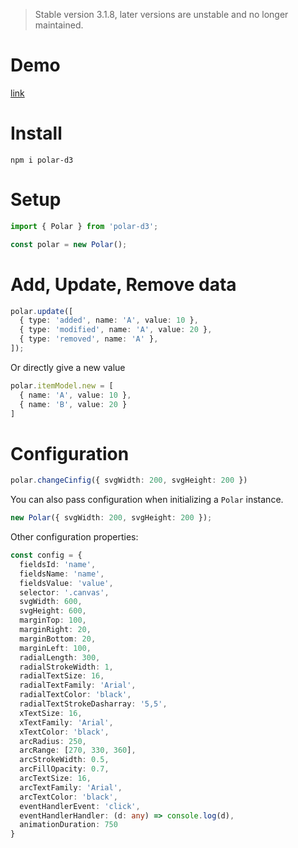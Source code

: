 > Stable version 3.1.8, later versions are unstable and no longer maintained.

# Demo

[link](https://polar-d3-svk.vercel.app/)

# Install
```terminal
npm i polar-d3
```

# Setup
```typescript
import { Polar } from 'polar-d3';

const polar = new Polar();
```
# Add, Update, Remove data
```typescript
polar.update([
  { type: 'added', name: 'A', value: 10 },
  { type: 'modified', name: 'A', value: 20 },
  { type: 'removed', name: 'A' },
]);
```
Or directly give a new value
```typescript
polar.itemModel.new = [
  { name: 'A', value: 10 },
  { name: 'B', value: 20 }
]
```

# Configuration

```typescript
polar.changeCinfig({ svgWidth: 200, svgHeight: 200 })
```
You can also pass configuration when initializing a `Polar` instance.
```typescript
new Polar({ svgWidth: 200, svgHeight: 200 });
```
Other configuration properties:
```typescript
const config = {
  fieldsId: 'name',
  fieldsName: 'name',
  fieldsValue: 'value',
  selector: '.canvas',
  svgWidth: 600,
  svgHeight: 600,
  marginTop: 100,
  marginRight: 20,
  marginBottom: 20,
  marginLeft: 100,
  radialLength: 300,
  radialStrokeWidth: 1,
  radialTextSize: 16,
  radialTextFamily: 'Arial',
  radialTextColor: 'black',
  radialTextStrokeDasharray: '5,5',
  xTextSize: 16,
  xTextFamily: 'Arial',
  xTextColor: 'black',
  arcRadius: 250,
  arcRange: [270, 330, 360],
  arcStrokeWidth: 0.5,
  arcFillOpacity: 0.7,
  arcTextSize: 16,
  arcTextFamily: 'Arial',
  arcTextColor: 'black',
  eventHandlerEvent: 'click',
  eventHandlerHandler: (d: any) => console.log(d),
  animationDuration: 750
}
```
